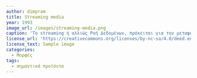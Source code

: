```yaml
---
author: dimpram
title: Streaming media
year: 1993
image_url: /images/streaming-media.png
caption: 'Το streaming ή αλλιώς Ροή Δεδομένων, πρόκειται για την μεταφορά βίντεο και ήχου μέσω του Internet ή του Οικιακού Δικτύου (LAN), απευθείας από τον server ή υπηρεσία που τα φιλοξενεί και είναι μια εναλλακτική επιλογή από το κατέβασμα περιενχομένου στην συσκευή του χρήστη. Τον Ιούλιο του 1993, ένα μουσικό συγκρότημα με όνομα Severe Tire Damage ήταν το πρώτο συγκρότημα που έπαιξε μουσική live στο internet γεγονός το οποίο συνεβει στην ερευνητική εταιρία Xerox PARC. Λόγω της ραγδαίας εξέληξης της τεχνολογίας αλλά και της προσβασιμότητας το, το streaming αποτελεί τον πλέον διαδεδομένο τρόπο κατάλανωσης ηλεκτρονικού περιενχομένου όπως βίντεο, ταινίες, μουσική ακόμα και βιντεοπαιχνίδια.'
license_url: 'https://creativecommons.org/licenses/by-nc-sa/4.0/deed.en_US'
license_text: Sample image
categories:
  - Μορφές
tags:
  - σημαντικά προϊόντα
---
```


